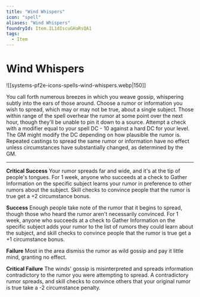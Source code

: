 ```yaml
---
title: "Wind Whispers"
icon: "spell"
aliases: "Wind Whispers"
foundryId: Item.IL1dIscuGHaRsQA1
tags:
  - Item
---
```


# Wind Whispers
![[systems-pf2e-icons-spells-wind-whispers.webp|150]]

You call forth numerous breezes in which you weave gossip, whispering subtly into the ears of those around. Choose a rumor or information you wish to spread, which may or may not be true, about a single subject. Those within range of the spell overhear the rumor at some point over the next hour, though they'll be unable to pin it down to a source. Attempt a check with a modifier equal to your spell DC - 10 against a hard DC for your level. The GM might modify the DC depending on how plausible the rumor is. Repeated castings to spread the same rumor or information have no effect unless circumstances have substantially changed, as determined by the GM.

* * *

**Critical Success** Your rumor spreads far and wide, and it's at the tip of people's tongues. For 1 week, anyone who succeeds at a check to Gather Information on the specific subject learns your rumor in preference to other rumors about the subject. Skill checks to convince people that the rumor is true get a +2 circumstance bonus.

**Success** Enough people take note of the rumor that it begins to spread, though those who heard the rumor aren't necessarily convinced. For 1 week, anyone who succeeds at a check to Gather Information on the specific subject adds your rumor to the list of rumors they could learn about the subject, and skill checks to convince people that the rumor is true get a +1 circumstance bonus.

**Failure** Most in the area dismiss the rumor as wild gossip and pay it little mind, granting no effect.

**Critical Failure** The winds' gossip is misinterpreted and spreads information contradictory to the rumor you were attempting to spread. A contradictory rumor spreads, and skill checks to convince others that your original rumor is true take a -2 circumstance penalty.
